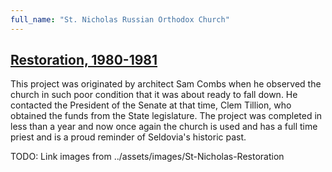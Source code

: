 ```yaml
---
full_name: "St. Nicholas Russian Orthodox Church"
---
```


## [Restoration, 1980-1981](http://www.combsandcombsaia.com/st.-nicholas-russian-orthodox-church-restoration--seldovia--alaska--1980-1981..html)   

This project was originated by architect Sam Combs when he observed the church in such poor condition that
it was about ready to fall down. He contacted the President of the Senate at that time, Clem Tillion,
who obtained the funds from the State legislature. The project was completed in less than a year and
now once again the church is used and has a full time priest and is a proud reminder of Seldovia's
historic past.

TODO: Link images from ../assets/images/St-Nicholas-Restoration